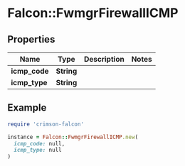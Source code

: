 # Falcon::FwmgrFirewallICMP

## Properties

| Name | Type | Description | Notes |
| ---- | ---- | ----------- | ----- |
| **icmp_code** | **String** |  |  |
| **icmp_type** | **String** |  |  |

## Example

```ruby
require 'crimson-falcon'

instance = Falcon::FwmgrFirewallICMP.new(
  icmp_code: null,
  icmp_type: null
)
```

